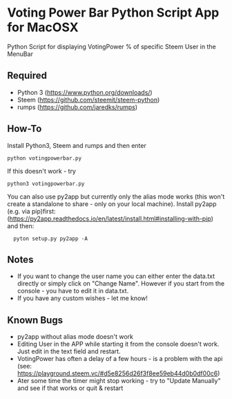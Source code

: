 # Voting Power Bar Python Script App for MacOSX
Python Script for displaying VotingPower % of specific Steem User in the MenuBar

Required
--------
* Python 3 (https://www.python.org/downloads/)
* Steem (https://github.com/steemit/steem-python)
* rumps (https://github.com/jaredks/rumps)


How-To
--------
Install Python3, Steem and rumps and then enter

    python votingpowerbar.py

If this doesn't work - try

    python3 votingpowerbar.py
    
You can also use py2app but currently only the alias mode works (this won't create a standalone to share - only on your local machine). 
Install py2app (e.g. via pip)first: (https://py2app.readthedocs.io/en/latest/install.html#installing-with-pip) and then:

      pyton setup.py py2app -A
    

Notes
--------
* If you want to change the user name you can either enter the data.txt directly or simply click on "Change Name". However if you start from the console - you have to edit it in data.txt.
* If you have any custom wishes - let me know!


Known Bugs
--------
* py2app without alias mode doesn't work 
* Editing User in the APP while starting it from the console doesn't work. Just edit in the text field and restart.
* VotingPower has often a delay of a few hours - is a problem with the api (see: https://playground.steem.vc/#d5e8256d26f3f8ee59eb44d0b0df00c6)
* Ater some time the timer might stop working - try to "Update Manually" and see if that works or quit & restart
